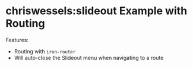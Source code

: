 # chriswessels:slideout Example with Routing

Features:
- Routing with `iron-router`
- Will auto-close the Slideout menu when navigating to a route
